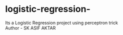 # logistic-regression-
Its a Logistic Regression project using perceptron trick 
<br>
Author - SK ASIF AKTAR
